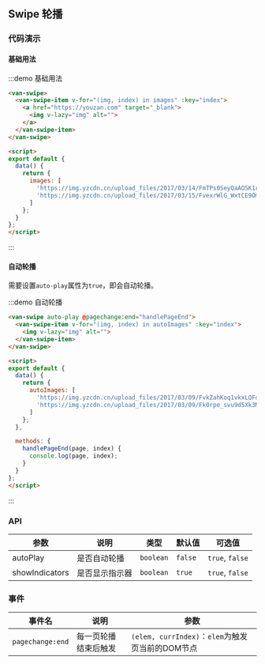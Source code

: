 <style>
.demo-swipe {
  .van-swipe {
    height: 200px;

    img {
      width: 100%;
    }
  }
}
</style>

<script>
export default {
  data() {
    return {
      autoImages: [
        'https://img.yzcdn.cn/upload_files/2017/03/09/FvkZahKoq1vkxLQFdVWeLf2UCqDz.png',
        'https://img.yzcdn.cn/upload_files/2017/03/09/Fk0rpe_svu9d5Xk3MUCWd1QeMXOu.png'
      ],
      images: [
        'https://img.yzcdn.cn/upload_files/2017/03/14/FmTPs0SeyQaAOSK1rRe1sL8RcwSY.jpeg',
        'https://img.yzcdn.cn/upload_files/2017/03/15/FvexrWlG_WxtCE9Omo5l27n_mAG_.jpeg'
      ]
    };
  },

  methods: {
    handlePageEnd(page, index) {
      console.log(page, index);
    }
  }
};
</script>

## Swipe 轮播

### 代码演示

#### 基础用法

:::demo 基础用法
```html
<van-swipe>
  <van-swipe-item v-for="(img, index) in images" :key="index">
    <a href="https://youzan.com" target="_blank">
      <img v-lazy="img" alt="">
    </a>
  </van-swipe-item>
</van-swipe>

<script>
export default {
  data() {
    return {
      images: [
        'https://img.yzcdn.cn/upload_files/2017/03/14/FmTPs0SeyQaAOSK1rRe1sL8RcwSY.jpeg',
        'https://img.yzcdn.cn/upload_files/2017/03/15/FvexrWlG_WxtCE9Omo5l27n_mAG_.jpeg'
      ]
    };
  }
};
</script>
```
:::

#### 自动轮播

需要设置`auto-play`属性为`true`，即会自动轮播。

:::demo 自动轮播
```html
<van-swipe auto-play @pagechange:end="handlePageEnd">
  <van-swipe-item v-for="(img, index) in autoImages" :key="index">
    <img v-lazy="img" alt="">
  </van-swipe-item>
</van-swipe>

<script>
export default {
  data() {
    return {
      autoImages: [
        'https://img.yzcdn.cn/upload_files/2017/03/09/FvkZahKoq1vkxLQFdVWeLf2UCqDz.png',
        'https://img.yzcdn.cn/upload_files/2017/03/09/Fk0rpe_svu9d5Xk3MUCWd1QeMXOu.png'
      ]
    };
  },

  methods: {
    handlePageEnd(page, index) {
      console.log(page, index);
    }
  }
};
</script>
```
:::

### API

| 参数       | 说明      | 类型       | 默认值       | 可选值       |
|-----------|-----------|-----------|-------------|-------------|
| autoPlay | 是否自动轮播 | `boolean`  |    `false`     |    `true`, `false`      |
| showIndicators | 是否显示指示器 | `boolean`  |   `true`       |   `true`, `false`       |

### 事件

| 事件名       | 说明      | 参数 |
|-----------|-----------|-----------|
| `pagechange:end` | 每一页轮播结束后触发 | `(elem, currIndex)`：`elem`为触发页当前的DOM节点 |
